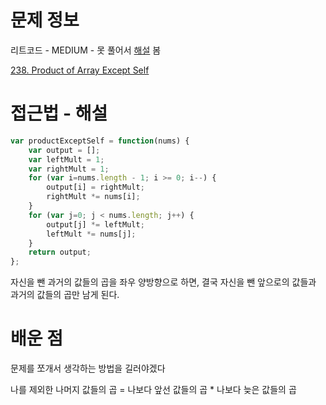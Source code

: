 # 문제 정보
리트코드 - MEDIUM - 못 풀어서 [해설](https://leetcode.com/problems/product-of-array-except-self/discuss/65663/Javascript-solution-if-anyone-is-interested) 봄

[238. Product of Array Except Self](https://leetcode.com/problems/product-of-array-except-self/)

# 접근법 - 해설
```javascript
var productExceptSelf = function(nums) {
    var output = [];
    var leftMult = 1;
    var rightMult = 1;
    for (var i=nums.length - 1; i >= 0; i--) {
        output[i] = rightMult;
        rightMult *= nums[i];
    }
    for (var j=0; j < nums.length; j++) {
        output[j] *= leftMult;
        leftMult *= nums[j];
    }
    return output;
};
```
자신을 뺀 과거의 값들의 곱을 좌우 양방향으로 하면, 결국 자신을 뺀 앞으로의 값들과 과거의 값들의 곱만 남게 된다.

# 배운 점
문제를 쪼개서 생각하는 방법을 길러야겠다

나를 제외한 나머지 값들의 곱 = 나보다 앞선 값들의 곱 * 나보다 늦은 값들의 곱

